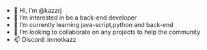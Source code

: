 - 👋 Hi, I’m @kazzrj
- 👀 I’m interested in be a back-end developer
- 🌱 I’m currently learning java-script,python and back-end
- 💞️ I’m looking to collaborate on any projects to help the community
- 📫 Discord: imnotkazz


